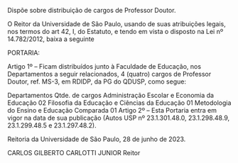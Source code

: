 Dispõe sobre distribuição de cargos de Professor Doutor.

O Reitor da Universidade de São Paulo, usando de suas atribuições legais, nos termos do art 42, I, do Estatuto, e tendo em vista o disposto na Lei nº 14.782/2012, baixa a seguinte

PORTARIA:

Artigo 1º – Ficam distribuídos junto à Faculdade de Educação, nos Departamentos a seguir relacionados, 4 (quatro) cargos de Professor Doutor, ref. MS-3, em RDIDP, da PG do QDUSP, como segue:

Departamentos	Qtde. de cargos
Administração Escolar e Economia da Educação	02
Filosofia da Educação e Ciências da Educação	01
Metodologia do Ensino e Educação Comparada	01
Artigo 2º – Esta Portaria entra em vigor na data de sua publicação (Autos USP nº 23.1.301.48.0, 23.1.298.48.9, 23.1.299.48.5 e 23.1.297.48.2).

Reitoria da Universidade de São Paulo, 28 de junho de 2023.

CARLOS GILBERTO CARLOTTI JUNIOR
Reitor